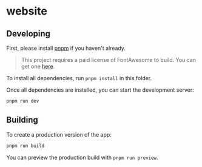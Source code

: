 # website

## Developing

First, please install [pnpm](https://pnpm.io/) if you haven't already.

> This project requires a paid license of FontAwesome to build. You can get one [here](https://fontawesome.com/pro).

To install all dependencies, run `pnpm install` in this folder.

Once all dependencies are installed, you can start the development server:

```bash
pnpm run dev
```

## Building

To create a production version of the app:

```bash
pnpm run build
```

You can preview the production build with `pnpm run preview`.
